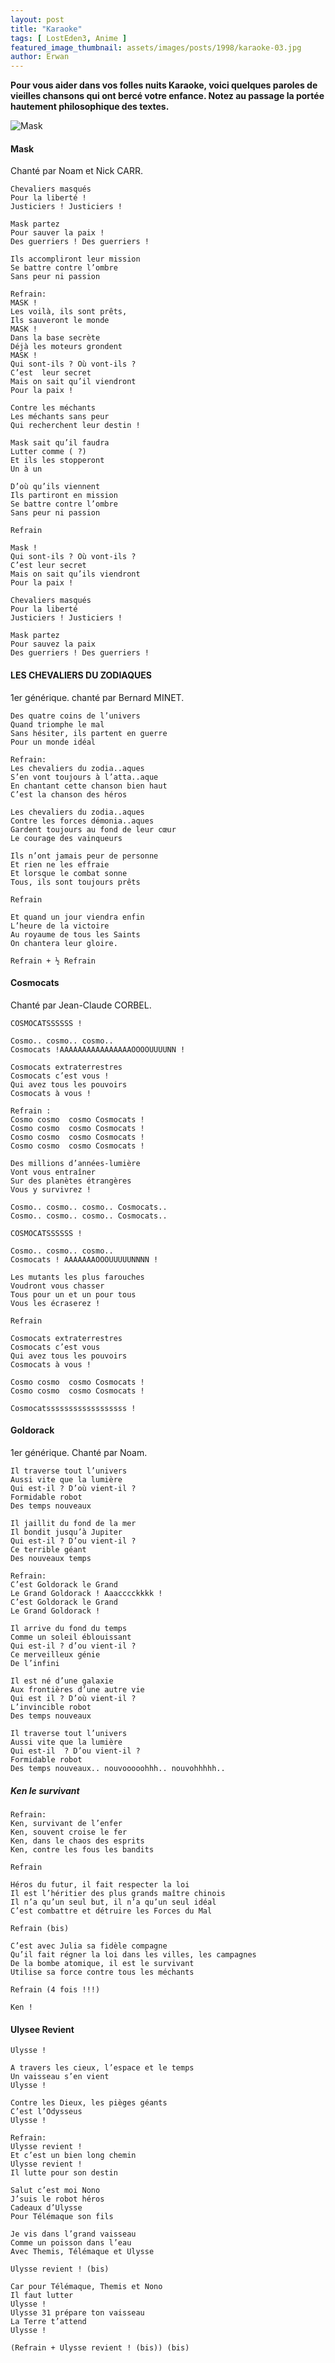 ```yaml
---
layout: post
title: "Karaoke"
tags: [ LostEden3, Anime ]
featured_image_thumbnail: assets/images/posts/1998/karaoke-03.jpg
author: Erwan
---
```


**Pour vous aider dans vos folles nuits Karaoke, voici quelques paroles de vieilles chansons qui ont bercé votre enfance. Notez au passage la portée hautement philosophique des textes.**

![Mask](assets/images/posts/1998/karaoke-03.jpg)

#### Mask

Chanté par Noam et Nick CARR.

    Chevaliers masqués
    Pour la liberté !
    Justiciers ! Justiciers !

    Mask partez 
    Pour sauver la paix !
    Des guerriers ! Des guerriers !

    Ils accompliront leur mission
    Se battre contre l’ombre
    Sans peur ni passion

    Refrain:
    MASK !
    Les voilà, ils sont prêts,
    Ils sauveront le monde 
    MASK !
    Dans la base secrète
    Déjà les moteurs grondent 
    MASK !
    Qui sont-ils ? Où vont-ils ?
    C’est  leur secret
    Mais on sait qu’il viendront
    Pour la paix ! 

    Contre les méchants 
    Les méchants sans peur
    Qui recherchent leur destin ! 

    Mask sait qu’il faudra
    Lutter comme ( ?)
    Et ils les stopperont
    Un à un

    D’où qu’ils viennent
    Ils partiront en mission
    Se battre contre l’ombre
    Sans peur ni passion

    Refrain

    Mask !
    Qui sont-ils ? Où vont-ils ?
    C’est leur secret
    Mais on sait qu’ils viendront
    Pour la paix !

    Chevaliers masqués
    Pour la liberté
    Justiciers ! Justiciers !

    Mask partez
    Pour sauvez la paix
    Des guerriers ! Des guerriers !

#### LES CHEVALIERS DU ZODIAQUES 

1er générique. chanté par Bernard MINET.

    Des quatre coins de l’univers
    Quand triomphe le mal
    Sans hésiter, ils partent en guerre
    Pour un monde idéal

    Refrain:
    Les chevaliers du zodia..aques
    S’en vont toujours à l’atta..aque
    En chantant cette chanson bien haut
    C’est la chanson des héros

    Les chevaliers du zodia..aques
    Contre les forces démonia..aques
    Gardent toujours au fond de leur cœur
    Le courage des vainqueurs

    Ils n’ont jamais peur de personne
    Et rien ne les effraie
    Et lorsque le combat sonne
    Tous, ils sont toujours prêts

    Refrain

    Et quand un jour viendra enfin
    L’heure de la victoire
    Au royaume de tous les Saints
    On chantera leur gloire.

    Refrain + ½ Refrain 

#### Cosmocats

Chanté par Jean-Claude CORBEL.

    COSMOCATSSSSSS !

    Cosmo.. cosmo.. cosmo.. 
    Cosmocats !AAAAAAAAAAAAAAAAOOOOUUUUNN !

    Cosmocats extraterrestres
    Cosmocats c’est vous !
    Qui avez tous les pouvoirs
    Cosmocats à vous !

    Refrain :
    Cosmo cosmo  cosmo Cosmocats !
    Cosmo cosmo  cosmo Cosmocats !
    Cosmo cosmo  cosmo Cosmocats !
    Cosmo cosmo  cosmo Cosmocats !

    Des millions d’années-lumière
    Vont vous entraîner
    Sur des planètes étrangères
    Vous y survivrez !

    Cosmo.. cosmo.. cosmo.. Cosmocats..
    Cosmo.. cosmo.. cosmo.. Cosmocats..

    COSMOCATSSSSSS !

    Cosmo.. cosmo.. cosmo..  
    Cosmocats ! AAAAAAAOOOUUUUUNNNN !

    Les mutants les plus farouches
    Voudront vous chasser
    Tous pour un et un pour tous
    Vous les écraserez !

    Refrain

    Cosmocats extraterrestres
    Cosmocats c’est vous
    Qui avez tous les pouvoirs
    Cosmocats à vous !

    Cosmo cosmo  cosmo Cosmocats !
    Cosmo cosmo  cosmo Cosmocats !

    Cosmocatssssssssssssssssss !

#### Goldorack

1er générique. Chanté par Noam.

    Il traverse tout l’univers
    Aussi vite que la lumière
    Qui est-il ? D’où vient-il ?
    Formidable robot
    Des temps nouveaux

    Il jaillit du fond de la mer
    Il bondit jusqu’à Jupiter
    Qui est-il ? D’ou vient-il ?
    Ce terrible géant
    Des nouveaux temps

    Refrain:
    C’est Goldorack le Grand
    Le Grand Goldorack ! Aaacccckkkk !
    C’est Goldorack le Grand
    Le Grand Goldorack ! 

    Il arrive du fond du temps
    Comme un soleil éblouissant
    Qui est-il ? d’ou vient-il ? 
    Ce merveilleux génie
    De l’infini

    Il est né d’une galaxie
    Aux frontières d’une autre vie
    Qui est il ? D’où vient-il ?
    L’invincible robot
    Des temps nouveaux

    Il traverse tout l’univers
    Aussi vite que la lumière
    Qui est-il  ? D’ou vient-il ?
    Formidable robot
    Des temps nouveaux.. nouvooooohhh.. nouvohhhhh..

##### Ken le survivant

    Refrain:
    Ken, survivant de l’enfer
    Ken, souvent croise le fer
    Ken, dans le chaos des esprits
    Ken, contre les fous les bandits

    Refrain

    Héros du futur, il fait respecter la loi
    Il est l’héritier des plus grands maître chinois
    Il n’a qu’un seul but, il n’a qu’un seul idéal
    C’est combattre et détruire les Forces du Mal

    Refrain (bis)

    C’est avec Julia sa fidèle compagne
    Qu’il fait régner la loi dans les villes, les campagnes
    De la bombe atomique, il est le survivant
    Utilise sa force contre tous les méchants
    
    Refrain (4 fois !!!)

    Ken !

#### Ulysee Revient

    Ulysse !

    A travers les cieux, l’espace et le temps
    Un vaisseau s’en vient
    Ulysse !

    Contre les Dieux, les pièges géants
    C’est l’Odysseus
    Ulysse !

    Refrain:
    Ulysse revient !
    Et c’est un bien long chemin
    Ulysse revient !
    Il lutte pour son destin

    Salut c’est moi Nono
    J’suis le robot héros
    Cadeaux d’Ulysse
    Pour Télémaque son fils

    Je vis dans l’grand vaisseau
    Comme un poisson dans l’eau
    Avec Themis, Télémaque et Ulysse
    
    Ulysse revient ! (bis)

    Car pour Télémaque, Themis et Nono
    Il faut lutter
    Ulysse !
    Ulysse 31 prépare ton vaisseau
    La Terre t’attend
    Ulysse !

    (Refrain + Ulysse revient ! (bis)) (bis)